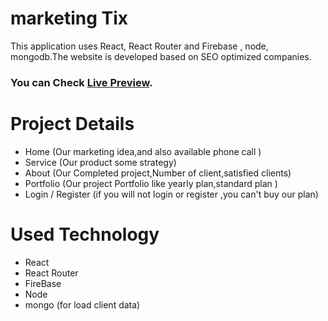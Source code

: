 # marketing Tix 
This application uses React, React Router and Firebase , node, mongodb.The website is developed based on SEO optimized companies.

### You can Check [Live Preview](https://marketing-tix.web.app/).

# Project Details
* Home (Our marketing idea,and also available phone call )
* Service (Our product some strategy)
* About (Our Completed project,Number of client,satisfied clients)
* Portfolio (Our project Portfolio like yearly plan,standard plan )
* Login / Register (if you will not login or register ,you can't buy our plan)

# Used Technology  
* React
* React Router
* FireBase
* Node
* mongo (for load client data)